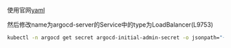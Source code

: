 使用官网[yaml](https://raw.githubusercontent.com/argoproj/argo-cd/stable/manifests/install.yaml)

然后修改name为argocd-server的Service中的type为LoadBalancer(L9753)


```bash
kubectl -n argocd get secret argocd-initial-admin-secret -o jsonpath="{.data.password}" | base64 -d; echo
```
